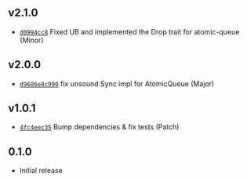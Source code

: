 ## v2.1.0

* [`d0994cc8`](https://github.com/yamadapc/augmented-audio/commits/d0994cc8) Fixed UB and implemented the Drop trait for atomic-queue (Minor)

## v2.0.0

* [`d9686e8c990`](https://github.com/yamadapc/augmented-audio/commits/d9686e8c990) fix unsound Sync impl for AtomicQueue (Major)

## v1.0.1

* [`4fc4eec35`](https://github.com/yamadapc/augmented-audio/commits/4fc4eec35) Bump dependencies & fix tests (Patch)

## 0.1.0
* Initial release